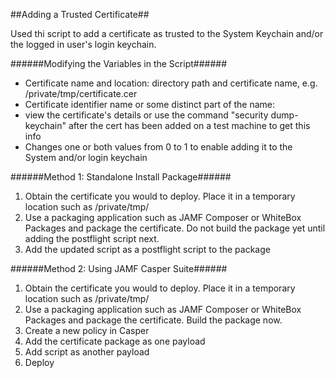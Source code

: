 ##Adding a Trusted Certificate##  

Used thi script to add a certificate as trusted to the System Keychain and/or the logged in user's login keychain.  

######Modifying the Variables in the Script######
- Certificate name and location: directory path and certificate name, e.g. /private/tmp/certificate.cer
- Certificate identifier name or some distinct part of the name:
 - view the certificate's details or use the command "security dump-keychain" after the cert has been added on a test machine to get this info
- Changes one or both values from 0 to 1 to enable adding it to the System and/or login keychain

######Method 1: Standalone Install Package######
1. Obtain the certificate you would to deploy. Place it in a temporary location such as /private/tmp/
2. Use a packaging application such as JAMF Composer or WhiteBox Packages and package the certificate. Do not build the package yet until adding the postflight script next.
3. Add the updated script as a postflight script to the package

######Method 2: Using JAMF Casper Suite######
1. Obtain the certificate you would to deploy. Place it in a temporary location such as /private/tmp/
2. Use a packaging application such as JAMF Composer or WhiteBox Packages and package the certificate. Build the package now.
3. Create a new policy in Casper
4. Add the certificate package as one payload
5. Add script as another payload
6. Deploy